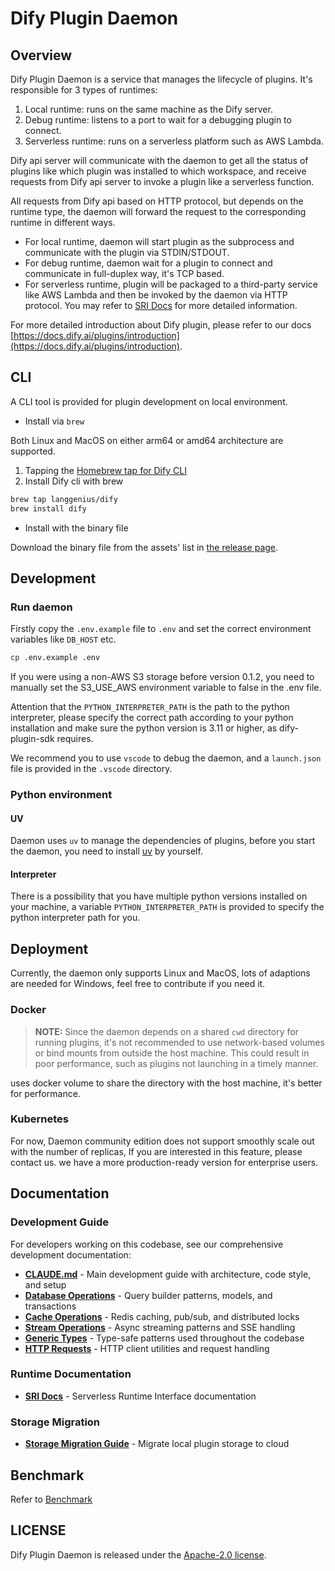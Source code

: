 # Dify Plugin Daemon

## Overview

Dify Plugin Daemon is a service that manages the lifecycle of plugins. It's responsible for 3 types of runtimes:

1. Local runtime: runs on the same machine as the Dify server.
2. Debug runtime: listens to a port to wait for a debugging plugin to connect.
3. Serverless runtime: runs on a serverless platform such as AWS Lambda.

Dify api server will communicate with the daemon to get all the status of plugins like which plugin was installed to which workspace, and receive requests from Dify api server to invoke a plugin like a serverless function.

All requests from Dify api based on HTTP protocol, but depends on the runtime type, the daemon will forward the request to the corresponding runtime in different ways.

- For local runtime, daemon will start plugin as the subprocess and communicate with the plugin via STDIN/STDOUT.
- For debug runtime, daemon wait for a plugin to connect and communicate in full-duplex way, it's TCP based.
- For serverless runtime, plugin will be packaged to a third-party service like AWS Lambda and then be invoked by the daemon via HTTP protocol. You may refer to [SRI Docs](./docs/runtime/sri.md) for more detailed information.

For more detailed introduction about Dify plugin, please refer to our docs [https://docs.dify.ai/plugins/introduction](https://docs.dify.ai/plugins/introduction).

## CLI

A CLI tool is provided for plugin development on local environment.

- Install via `brew`

Both Linux and MacOS on either arm64 or amd64 architecture are supported.

1. Tapping the [Homebrew tap for Dify CLI](https://github.com/langgenius/homebrew-dify)
2. Install Dify cli with brew

```bash
brew tap langgenius/dify
brew install dify
```

- Install with the binary file

Download the binary file from the assets' list in [the release page](https://github.com/langgenius/dify-plugin-daemon/releases).

## Development

### Run daemon

Firstly copy the `.env.example` file to `.env` and set the correct environment variables like `DB_HOST` etc.

```bash
cp .env.example .env
```

If you were using a non-AWS S3 storage before version 0.1.2, you need to manually set the S3_USE_AWS environment variable to false in the .env file.

Attention that the `PYTHON_INTERPRETER_PATH` is the path to the python interpreter, please specify the correct path according to your python installation and make sure the python version is 3.11 or higher, as dify-plugin-sdk requires.

We recommend you to use `vscode` to debug the daemon,  and a `launch.json` file is provided in the `.vscode` directory.


### Python environment
#### UV
Daemon uses `uv` to manage the dependencies of plugins, before you start the daemon, you need to install [uv](https://github.com/astral-sh/uv) by yourself. 

#### Interpreter
There is a possibility that you have multiple python versions installed on your machine, a variable `PYTHON_INTERPRETER_PATH` is provided to specify the python interpreter path for you.

## Deployment

Currently, the daemon only supports Linux and MacOS, lots of adaptions are needed for Windows, feel free to contribute if you need it.

### Docker

> **NOTE:** Since the daemon depends on a shared `cwd` directory for running plugins, it's not recommended to use network-based volumes or bind mounts from outside the host machine. This could result in poor performance, such as plugins not launching in a timely manner.

uses docker volume to share the directory with the host machine, it's better for performance.

### Kubernetes

For now, Daemon community edition does not support smoothly scale out with the number of replicas, If you are interested in this feature, please contact us. we have a more production-ready version for enterprise users.

## Documentation

### Development Guide

For developers working on this codebase, see our comprehensive development documentation:

- **[CLAUDE.md](CLAUDE.md)** - Main development guide with architecture, code style, and setup
- **[Database Operations](docs/claude/database.md)** - Query builder patterns, models, and transactions
- **[Cache Operations](docs/claude/cache.md)** - Redis caching, pub/sub, and distributed locks
- **[Stream Operations](docs/claude/stream.md)** - Async streaming patterns and SSE handling
- **[Generic Types](docs/claude/generics.md)** - Type-safe patterns used throughout the codebase
- **[HTTP Requests](docs/claude/http-requests.md)** - HTTP client utilities and request handling

### Runtime Documentation

- **[SRI Docs](docs/runtime/sri.md)** - Serverless Runtime Interface documentation

### Storage Migration

- **[Storage Migration Guide](docs/storage-migration/guide.md)** - Migrate local plugin storage to cloud

## Benchmark

Refer to [Benchmark](https://langgenius.github.io/dify-plugin-daemon/benchmark-data/)

## LICENSE

Dify Plugin Daemon is released under the [Apache-2.0 license](LICENSE).
